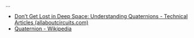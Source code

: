 ...
- [Don’t Get Lost in Deep Space: Understanding Quaternions - Technical Articles (allaboutcircuits.com)](https://www.allaboutcircuits.com/technical-articles/dont-get-lost-in-deep-space-understanding-quaternions/#:~:text=Conclusion,not%20suffer%20from%20gimbal%20lock.)
- [Quaternion - Wikipedia](https://en.wikipedia.org/wiki/Quaternion)